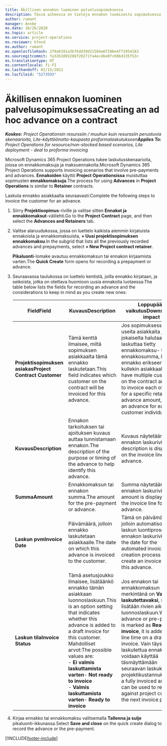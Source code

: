 ```yaml
---
title: Äkillisen ennakon luominen palvelusopimuksessa
description: Tässä aiheessa on tietoja ennakon luomisesta sopimuksessa tarpeen mukaan.
author: rumant
manager: Annbe
ms.date: 10/26/2020
ms.topic: article
ms.service: project-operations
ms.reviewer: kfend
ms.author: rumant
ms.openlocfilehash: 2f0a6391a3bf6dd39d21504a6f286e4ff1954183
ms.sourcegitcommit: fa32b1893286f20271fa4ec4be8fc68bd135f53c
ms.translationtype: HT
ms.contentlocale: fi-FI
ms.lasthandoff: 02/15/2021
ms.locfileid: "5273593"
---
```

# <a name="creating-an-ad-hoc-advance-on-a-contract"></a><span data-ttu-id="6cb38-103">Äkillisen ennakon luominen palvelusopimuksessa</span><span class="sxs-lookup"><span data-stu-id="6cb38-103">Creating an ad hoc advance on a contract</span></span>

<span data-ttu-id="6cb38-104">_**Koskee:** Project Operationsin resurssiin / muuhun kuin resurssiin perustuvia skenaarioita, Lite-käyttöönotto-kaupasta proformalaskutukseen_</span><span class="sxs-lookup"><span data-stu-id="6cb38-104">_**Applies To:** Project Operations for resource/non-stocked based scenarios, Lite deployment - deal to proforma invoicing_</span></span>

<span data-ttu-id="6cb38-105">Microsoft Dynamics 365 Project Operations tukee laskutusskenaarioita, joissa on ennakkomaksuja ja maksuennakoita.</span><span class="sxs-lookup"><span data-stu-id="6cb38-105">Microsoft Dynamics 365 Project Operations supports invoicing scenarios that involve pre-payments and advances.</span></span> <span data-ttu-id="6cb38-106">**Ennakoiden** käyttö **Project Operationsissa** muistuttaa sopimusten **ennakkomaksuja**.</span><span class="sxs-lookup"><span data-stu-id="6cb38-106">The process for using **Advances** in **Project Operations** is similar to **Retainer** contracts.</span></span> 

<span data-ttu-id="6cb38-107">Laskuta ennakko asiakkaalta seuraavasti:</span><span class="sxs-lookup"><span data-stu-id="6cb38-107">Complete the following steps to invoice the customer for an advance.</span></span>

1. <span data-ttu-id="6cb38-108">Siirry **Projektisopimus**-riville ja valitse sitten **Ennakot ja ennakkomaksut**-välilehti.</span><span class="sxs-lookup"><span data-stu-id="6cb38-108">Go to the **Project Contract** page, and then select the **Advances and Retainers** tab.</span></span>
2. <span data-ttu-id="6cb38-109">Valitse alaruudukossa, jossa on luettelo kaikista aiemmin kirjatuista ennakoista ja ennakkomaksuista, **+ Uusi projektisopimuksen ennakkomaksu**.</span><span class="sxs-lookup"><span data-stu-id="6cb38-109">In the subgrid that lists all the previously recorded advances and prepayments, select **+ New Project contract retainer**.</span></span> 

    <span data-ttu-id="6cb38-110">**Pikaluonti**-lomake avautuu ennakkomaksun tai ennakon kirjaamista varten.</span><span class="sxs-lookup"><span data-stu-id="6cb38-110">The **Quick Create** form opens for recording a prepayment or advance.</span></span>
    
3. <span data-ttu-id="6cb38-111">Seuraavassa taulukossa on luettelo kentistä, joilla ennakko kirjataan, ja seikoista, jotka on otettava huomioon uusia ennakoita luotaessa:</span><span class="sxs-lookup"><span data-stu-id="6cb38-111">The table below lists the fields for recording an advance and the considerations to keep in mind as you create new ones:</span></span>

    | <span data-ttu-id="6cb38-112">Field</span><span class="sxs-lookup"><span data-stu-id="6cb38-112">Field</span></span> | <span data-ttu-id="6cb38-113">Kuvaus</span><span class="sxs-lookup"><span data-stu-id="6cb38-113">Description</span></span> | <span data-ttu-id="6cb38-114">Loppupään vaikutus</span><span class="sxs-lookup"><span data-stu-id="6cb38-114">Downstream impact</span></span> |
    | --- | --- | --- |
    | <span data-ttu-id="6cb38-115">**Projektisopimuksen asiakas**</span><span class="sxs-lookup"><span data-stu-id="6cb38-115">**Project Contract Customer**</span></span> | <span data-ttu-id="6cb38-116">Tämä kenttä ilmaisee, miltä sopimuksen asiakkaalta tämä ennakko laskutetaan.</span><span class="sxs-lookup"><span data-stu-id="6cb38-116">This field indicates which customer on the contract will be invoiced for this advance.</span></span> | <span data-ttu-id="6cb38-117">Jos sopimuksessa on useita asiakkaita ja niistä jokaiselta halutaan laskuttaa tietty ennakkomaksu- tai ennakkosumma, luo ennakko erikseen kullekin asiakkaalle.</span><span class="sxs-lookup"><span data-stu-id="6cb38-117">If you have multiple customers on the contract and want to invoice each of them for a specific retainer or advance amount, create an advance for each customer individually.</span></span> |
    | <span data-ttu-id="6cb38-118">**Kuvaus**</span><span class="sxs-lookup"><span data-stu-id="6cb38-118">**Description**</span></span> | <span data-ttu-id="6cb38-119">Ennakon tarkoituksen tai ajoituksen kuvaus auttaa tunnistamaan ennakon.</span><span class="sxs-lookup"><span data-stu-id="6cb38-119">The description of the purpose or timing of the advance to help identify this advance.</span></span> | <span data-ttu-id="6cb38-120">Kuvaus näytetään ennakon laskurivillä.</span><span class="sxs-lookup"><span data-stu-id="6cb38-120">This description is displayed on the invoice line for this advance.</span></span> |
    | <span data-ttu-id="6cb38-121">**Summa**</span><span class="sxs-lookup"><span data-stu-id="6cb38-121">**Amount**</span></span> | <span data-ttu-id="6cb38-122">Ennakkomaksun tai ennakon summa.</span><span class="sxs-lookup"><span data-stu-id="6cb38-122">The amount for the pre-payment or advance.</span></span> | <span data-ttu-id="6cb38-123">Summa näytetään ennakon laskurivillä.</span><span class="sxs-lookup"><span data-stu-id="6cb38-123">This amount is displayed on the invoice line for this advance.</span></span> |
    | <span data-ttu-id="6cb38-124">**Laskun pvm**</span><span class="sxs-lookup"><span data-stu-id="6cb38-124">**Invoice Date**</span></span> | <span data-ttu-id="6cb38-125">Päivämäärä, jolloin ennakko laskutetaan asiakkaalle.</span><span class="sxs-lookup"><span data-stu-id="6cb38-125">The date on which this advance is invoiced to the customer.</span></span> | <span data-ttu-id="6cb38-126">Tämä on päivämäärä, jolloin automatisoitu laskun luontiprosessi luo ennakon laskurivin.</span><span class="sxs-lookup"><span data-stu-id="6cb38-126">This is the date for the automated invoice creation process to create an invoice line for this advance.</span></span> |
    | <span data-ttu-id="6cb38-127">**Laskun tila**</span><span class="sxs-lookup"><span data-stu-id="6cb38-127">**Invoice Status**</span></span> | <span data-ttu-id="6cb38-128">Tämä asetusjoukko ilmaisee, lisätäänkö ennakko tämän asiakkaan luonnoslaskuun.</span><span class="sxs-lookup"><span data-stu-id="6cb38-128">This is an option setting that indicates whether this advance is added to a draft invoice for this customer.</span></span> <span data-ttu-id="6cb38-129">Mahdolliset arvot:</span><span class="sxs-lookup"><span data-stu-id="6cb38-129">The possible values are:</span></span></br><span data-ttu-id="6cb38-130">- **Ei valmis laskuttamista varten**</span><span class="sxs-lookup"><span data-stu-id="6cb38-130">- **Not ready to invoice**</span></span></br><span data-ttu-id="6cb38-131">- **Valmis laskuttamista varten**</span><span class="sxs-lookup"><span data-stu-id="6cb38-131">- **Ready to invoice**</span></span> | <span data-ttu-id="6cb38-132">Jos ennakon tai ennakkomaksun merkintänä on **Valmis laskutettavaksi**, se lisätään rivien aikana luonnoslaskuun.</span><span class="sxs-lookup"><span data-stu-id="6cb38-132">When an advance or pre-payment is marked as **Ready to invoice**, it is added as a line time on a draft invoice.</span></span> <span data-ttu-id="6cb38-133">Vain täysin laskutettua ennakkoa voidaan käyttää täsmäyttämään seuraavan laskukauden projektikustannuksia.</span><span class="sxs-lookup"><span data-stu-id="6cb38-133">Only a fully invoiced advance can be used to reconcile against project costs for the next invoice period.</span></span> |

4. <span data-ttu-id="6cb38-134">Kirjaa ennakko tai ennakkomaksu valitsemalla **Tallenna ja sulje** pikaluonti-ikkunassa.</span><span class="sxs-lookup"><span data-stu-id="6cb38-134">Select **Save and close** on the quick create dialog to record the advance or the pre-payment.</span></span>


[!INCLUDE[footer-include](../../includes/footer-banner.md)]